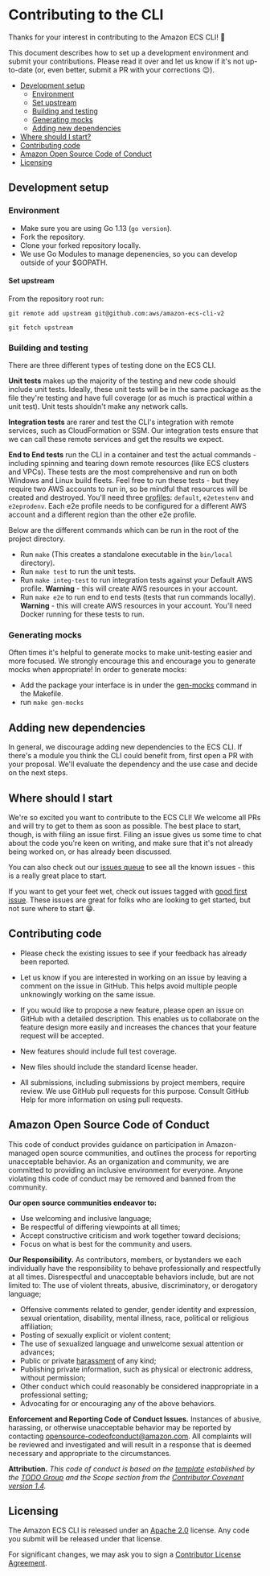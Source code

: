# Contributing to the CLI

Thanks for your interest in contributing to the Amazon ECS CLI! 💖

This document describes how to set up a development environment and submit your contributions. Please read it over and let us know if it's not up-to-date (or, even better, submit a PR with your corrections 😉).

- [Development setup](#development-setup)
  - [Environment](#environment)
  - [Set upstream](#set-upstream)
  - [Building and testing](#building-and-testing)
  - [Generating mocks](#generating-mocks)
  - [Adding new dependencies](#adding-new-dependencies)
- [Where should I start?](#where-should-i-start)
- [Contributing code](#contributing-code)
- [Amazon Open Source Code of Conduct](#amazon-open-source-code-of-conduct)
- [Licensing](#licensing)

## Development setup

### Environment

- Make sure you are using Go 1.13 (`go version`).
- Fork the repository.
- Clone your forked repository locally.
- We use Go Modules to manage depenencies, so you can develop outside of your $GOPATH.

#### Set upstream

From the repository root run:

`git remote add upstream git@github.com:aws/amazon-ecs-cli-v2`

`git fetch upstream`

### Building and testing

There are three different types of testing done on the ECS CLI.

**Unit tests** makes up the majority of the testing and new code should include unit tests. Ideally, these unit tests will be in the same package as the file they're testing and have full coverage (or as much is practical within a unit test). Unit tests shouldn't make any network calls.

**Integration tests** are rarer and test the CLI's integration with remote services, such as CloudFormation or SSM. Our integration tests ensure that we can call these remote services and get the results we expect.

**End to End tests** run the CLI in a container and test the actual commands - including spinning and tearing down remote resources (like ECS clusters and VPCs). These tests are the most comprehensive and run on both Windows and Linux build fleets. Feel free to run these tests - but they require two AWS accounts to run in, so be mindful that resources will be created and destroyed. You'll need three [profiles](https://docs.aws.amazon.com/cli/latest/userguide/cli-configure-profiles.html): `default`, `e2etestenv` and `e2eprodenv`. Each e2e profile needs to be configured for a different AWS account and a different region than the other e2e profile.

Below are the different commands which can be run in the root of the project directory.

* Run `make` (This creates a standalone executable in the `bin/local` directory).
* Run `make test` to run the unit tests.
* Run `make integ-test` to run integration tests against your Default AWS profile. **Warning** - this will create AWS resources in your account.
* Run `make e2e` to run end to end tests (tests that run commands locally). **Warning** - this will create AWS resources in your account. You'll need Docker running for these tests to run.

### Generating mocks
Often times it's helpful to generate mocks to make unit-testing easier and more focused. We strongly encourage this and encourage you to generate mocks when appropriate! In order to generate mocks:

* Add the package your interface is in under the [gen-mocks](https://github.com/aws/amazon-ecs-cli-v2/blob/master/Makefile#L43) command in the Makefile.
* run `make gen-mocks`

## Adding new dependencies

In general, we discourage adding new dependencies to the ECS CLI. If there's a module you think the CLI could benefit from, first open a PR with your proposal. We'll evaluate the dependency and the use case and decide on the next steps.

## Where should I start

We're so excited you want to contribute to the ECS CLI! We welcome all PRs and will try to get to them as soon as possible. The best place to start, though, is with filing an issue first. Filing an issue gives us some time to chat about the code you're keen on writing, and make sure that it's not already being worked on, or has already been discussed.

You can also check out our [issues queue](https://github.com/aws/amazon-ecs-cli-v2/issues) to see all the known issues - this is a really great place to start.

If you want to get your feet wet, check out issues tagged with [good first issue](https://github.com/aws/amazon-ecs-cli-v2/issues?q=is%3Aissue+is%3Aopen+label%3A%22good+first+issue%22). These issues are great for folks who are looking to get started, but not sure where to start 😁.

## Contributing code
* Please check the existing issues to see if your feedback has already been reported.

* Let us know if you are interested in working on an issue by leaving a comment
on the issue in GitHub. This helps avoid multiple people unknowingly working on
the same issue.

* If you would like to propose a new feature, please open an issue on GitHub with
a detailed description. This enables us to collaborate on the feature design
more easily and increases the chances that your feature request will be accepted.

* New features should include full test coverage.

* New files should include the standard license  header.

* All submissions, including submissions by project members, require review. We
  use GitHub pull requests for this purpose. Consult GitHub Help for more
information on using pull requests.

## Amazon Open Source Code of Conduct

This code of conduct provides guidance on participation in Amazon-managed open source communities, and outlines the process for reporting unacceptable behavior. As an organization and community, we are committed to providing an inclusive environment for everyone. Anyone violating this code of conduct may be removed and banned from the community.

**Our open source communities endeavor to:**
* Use welcoming and inclusive language;
* Be respectful of differing viewpoints at all times;
* Accept constructive criticism and work together toward decisions;
* Focus on what is best for the community and users.

**Our Responsibility.** As contributors, members, or bystanders we each individually have the responsibility to behave professionally and respectfully at all times. Disrespectful and unacceptable behaviors include, but are not limited to:
The use of violent threats, abusive, discriminatory, or derogatory language;
* Offensive comments related to gender, gender identity and expression, sexual orientation, disability, mental illness, race, political or religious affiliation;
* Posting of sexually explicit or violent content;
* The use of sexualized language and unwelcome sexual attention or advances;
* Public or private [harassment](http://todogroup.org/opencodeofconduct/#definitions) of any kind;
* Publishing private information, such as physical or electronic address, without permission;
* Other conduct which could reasonably be considered inappropriate in a professional setting;
* Advocating for or encouraging any of the above behaviors.

**Enforcement and Reporting Code of Conduct Issues.**
Instances of abusive, harassing, or otherwise unacceptable behavior may be reported by contacting opensource-codeofconduct@amazon.com. All complaints will be reviewed and investigated and will result in a response that is deemed necessary and appropriate to the circumstances.

**Attribution.** _This code of conduct is based on the [template](http://todogroup.org/opencodeofconduct) established by the [TODO Group](http://todogroup.org/) and the Scope section from the [Contributor Covenant version 1.4](http://contributor-covenant.org/version/1/4/)._

## Licensing
The Amazon ECS CLI is released under an [Apache 2.0](http://aws.amazon.com/apache-2-0/) license. Any code you submit will be released under that license.

For significant changes, we may ask you to sign a [Contributor License Agreement](http://en.wikipedia.org/wiki/Contributor_License_Agreement).
